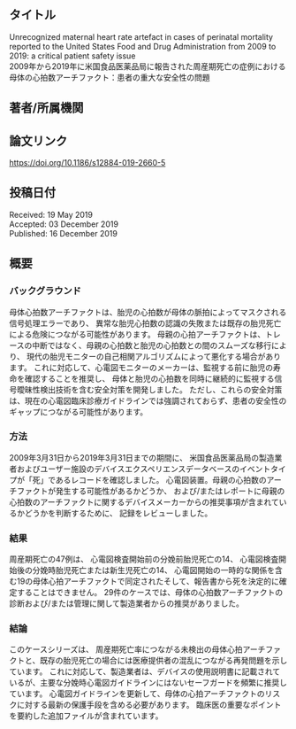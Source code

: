 ## タイトル
Unrecognized maternal heart rate artefact in cases of perinatal mortality reported to the United States Food and Drug Administration from 2009 to 2019: a critical patient safety issue  
2009年から2019年に米国食品医薬品局に報告された周産期死亡の症例における母体の心拍数アーチファクト：患者の重大な安全性の問題

## 著者/所属機関

## 論文リンク
https://doi.org/10.1186/s12884-019-2660-5

## 投稿日付
Received: 19 May 2019  
Accepted: 03 December 2019  
Published: 16 December 2019

## 概要
### バックグラウンド
母体心拍数アーチファクトは、胎児の心拍数が母体の脈拍によってマスクされる信号処理エラーであり、
異常な胎児心拍数の認識の失敗または既存の胎児死亡による危険につながる可能性があります。
母親の心拍アーチファクトは、トレースの中断ではなく、母親の心拍数と胎児の心拍数との間のスムーズな移行により、
現代の胎児モニターの自己相関アルゴリズムによって悪化する場合があります。
これに対応して、心電図モニターのメーカーは、監視する前に胎児の寿命を確認することを推奨し、
母体と胎児の心拍数を同時に継続的に監視する信号曖昧性検出技術を含む安全対策を開発しました。
ただし、これらの安全対策は、現在の心電図臨床診療ガイドラインでは強調されておらず、患者の安全性のギャップにつながる可能性があります。

### 方法
2009年3月31日から2019年3月31日までの期間に、
米国食品医薬品局の製造業者およびユーザー施設のデバイスエクスペリエンスデータベースのイベントタイプが「死」であるレコードを確認しました。
心電図装置。母親の心拍数のアーチファクトが発生する可能性があるかどうか、
および/またはレポートに母親の心拍数のアーチファクトに関するデバイスメーカーからの推奨事項が含まれているかどうかを判断するために、
記録をレビューしました。

### 結果
周産期死亡の47例は、
心電図検査開始前の分娩前胎児死亡の14、
心電図検査開始後の分娩時胎児死亡または新生児死亡の14、
心電図開始の一時的な関係を含む19の母体心拍アーチファクトで同定されたそして、報告書から死を決定的に確定することはできません。
29件のケースでは、母体の心拍数アーチファクトの診断および/または管理に関して製造業者からの推奨がありました。

### 結論
このケースシリーズは、
周産期死亡率につながる未検出の母体心拍アーチファクトと、既存の胎児死亡の場合には医療提供者の混乱につながる再発問題を示しています。
これに対応して、製造業者は、デバイスの使用説明書に記載されているが、主要な分娩時心電図ガイドラインにはないセーフガードを頻繁に推奨しています。
心電図ガイドラインを更新して、母体の心拍アーチファクトのリスクに対する最新の保護手段を含める必要があります。
臨床医の重要なポイントを要約した追加ファイルが含まれています。
